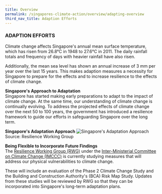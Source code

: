 ```yaml
---
title: Overview
permalink: /singapores-climate-action/overview/adapting-overview
third_nav_title: Adaption Efforts
---
```


### ADAPTION EFFORTS

Climate change affects Singapore's annual mean surface temperature, which has risen from 26.8°C in 1948 to 27.6°C in 2011. The daily rainfall totals and frequency of days with heavier rainfall have also risen.

Additionally, the mean sea level has shown an annual increase of 3 mm per year over the last 15 years. This makes adaption measures a necessity for Singapore to prepare for the effects and to increase resilience to the effects of climate change.

**Singapore's Approach to Adaptation**  
Singapore has started making early preparations to adapt to the impact of climate change. At the same time, our understanding of climate change is continually evolving. To address the projected effects of climate change over the next 50 to 100 years, the government has introduced a resilience framework to guide our efforts in safeguarding Singapore over the long term.

**Singapore's Adaptation Approach**
![Singapore's Adaptation Approach](/images/singapores-approach-to-adaptation.jpg "Singapore's Adaptation Approach")
Source: Resilience Working Group

**Being Flexible to Incorporate Future Findings**  
The [Resilience Working Group (RWG)](/who-we-are/inter-ministerial-committee-on-climate-change/) under the [Inter-Ministerial Committee on Climate Change (IMCCC)](/who-we-are/inter-ministerial-committee-on-climate-change/) is currently studying measures that will address our physical vulnerabilities to climate change.

These will include an evaluation of the Phase 2 Climate Change Study and the Building and Construction Authority's (BCA) Risk Map Study. Updates from these studies will be reviewed by RWG so that they can be incorporated into Singapore's long-term adaptation plans.